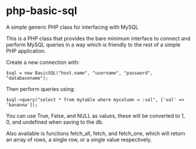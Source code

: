 # php-basic-sql

A simple generic PHP class for interfacing with MySQL

This is a PHP class that provides the bare minimum interface to connect and perform MySQL queries in a way which is friendly to the rest of a simple PHP application.

Create a new connection with:

`$sql = new BasicSQL("host.name", "username", "password", "databasename");`

Then perform queries using:

`$sql->query("select * from mytable where mycolumn = :val", ['val' => 'bananna']);`

You can use True, False, and NULL as values, these will be converted to 1, 0, and undefined when saving to the db.

Also available is functions fetch_all, fetch, and fetch_one, which will return an array of rows, a single row, or a single value respectively.
